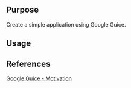 ## Purpose

Create a simple application using Google Guice.

## Usage

## References
[Google Guice - Motivation](http://code.google.com/p/google-guice/wiki/Motivation)